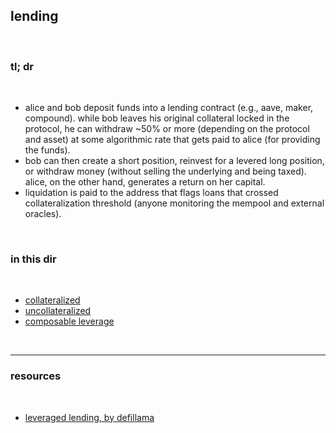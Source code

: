 ## lending

<br>

### tl; dr

<br>

* alice and bob deposit funds into a lending contract (e.g., aave, maker, compound). while bob leaves his original collateral locked in the protocol, he can withdraw ~50% or more (depending on the protocol and asset) at some algorithmic rate that gets paid to alice (for providing the funds). 
* bob can then create a short position, reinvest for a levered long position, or withdraw money (without selling the underlying and being taxed). alice, on the other hand, generates a return on her capital.
* liquidation is paid to the address that flags loans that crossed collateralization threshold (anyone monitoring the mempool and external oracles).

<br>

### in this dir

<br>

* [collateralized](collateralized.md)
* [uncollateralized](uncollateralized.md)
* [composable leverage](composable.md)

<br>

---

### resources

<br>

* [leveraged lending, by defillama](https://defillama.com/yields/loop)

